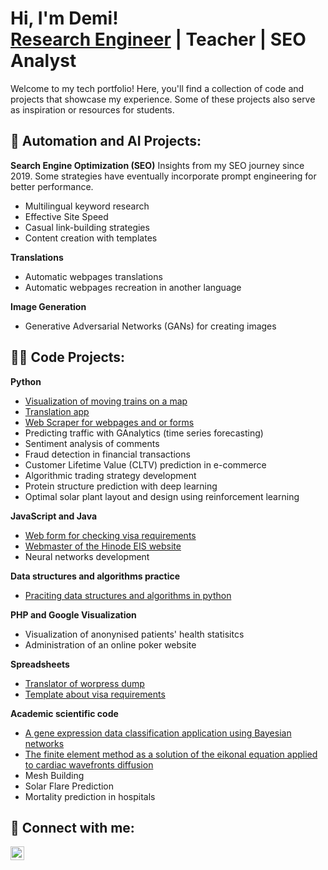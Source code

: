 <h1>Hi, I'm Demi! <br/><a href="https://www.linkedin.com/in/demi5martinez/">Research Engineer</a> | Teacher | SEO Analyst</h1>

Welcome to my tech portfolio! Here, you'll find a collection of code and projects that showcase my experience. Some of these projects also serve as inspiration or resources for students.

<h2>💞️ Automation and AI Projects:</h2>

<b>Search Engine Optimization (SEO)</b>
Insights from my SEO journey since 2019. Some strategies have eventually incorporate prompt engineering for better performance.
- Multilingual keyword research
- Effective Site Speed
- Casual link-building strategies
- Content creation with templates

<b>Translations</b>
- Automatic webpages translations
- Automatic webpages recreation in another language

<b>Image Generation</b>
- Generative Adversarial Networks (GANs) for creating images


<h2>👨‍💻 Code Projects:</h2>

<b>Python</b>
- [Visualization of moving trains on a map](https://github.com/Demi-Martinez/moving-trains-on-a-map)
- [Translation app](https://github.com/Demi-Martinez/translation-app)
- [Web Scraper for webpages and or forms](https://github.com/Demi-Martinez/web-scraper-for-webpages) 
- Predicting traffic with GAnalytics (time series forecasting)
- Sentiment analysis of comments
- Fraud detection in financial transactions
- Customer Lifetime Value (CLTV) prediction in e-commerce
- Algorithmic trading strategy development
- Protein structure prediction with deep learning
- Optimal solar plant layout and design using reinforcement learning

<b>JavaScript and Java</b>
- [Web form for checking visa requirements](https://github.com/Demi-Martinez/visa-requirements-checker)
- [Webmaster of the Hinode EIS website](https://github.com/Demi-Martinez/hinode-eis-webmaster)
- Neural networks development
    
<b>Data structures and algorithms practice</b>
- [Praciting data structures and algorithms in python](https://github.com/Demi-Martinez/Algorithms-Practice)
 
<b>PHP and Google Visualization</b>
- Visualization of anonynised patients' health statisitcs
- Administration of an online poker website

<b>Spreadsheets</b>
- [Translator of worpress dump](https://github.com/Demi-Martinez/translator-of-wordpress-dump)
- [Template about visa requirements](https://github.com/Demi-Martinez/template-about-visa-requirements)

<b>Academic scientific code</b>
- [A gene expression data classification application using Bayesian networks](https://github.com/Demi-Martinez/gene-expression-classification-bayesian-networks)
- [The finite element method as a solution of the eikonal equation applied to cardiac wavefronts diffusion](https://github.com/Demi-Martinez/finite-element-solution-for-cardiac-wavefront-diffusion)
- Mesh Building
- Solar Flare Prediction
- Mortality prediction in hospitals

 
<h2> 🤳 Connect with me:</h2>

[<img align="left" alt="DemiMartinez | LinkedIn" width="22px" src="https://cdn.jsdelivr.net/npm/simple-icons@v3/icons/linkedin.svg" />][linkedin]

[linkedin]:www.linkedin.com/in/demi5martinez

<!--
- 👋 Hi, I’m @Demi-Martinez
- 👀 I’m interested in ...
- 🌱 I’m currently learning ...
- 💞️ I’m looking to collaborate on ...
- 📫 How to reach me ...
- 😄 Pronouns: ...
- ⚡ Fun fact: ...

Demi-Martinez/Demi-Martinez is a ✨ special ✨ repository because its `README.md` (this file) appears on your GitHub profile.
You can click the Preview link to take a look at your changes.
--->
